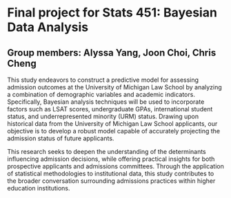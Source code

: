 # Final project for Stats 451: Bayesian Data Analysis
## Group members: Alyssa Yang, Joon Choi, Chris Cheng

This study endeavors to construct a predictive model for assessing admission outcomes at the University of Michigan Law School by analyzing a combination of demographic variables and academic indicators. Specifically, Bayesian analysis techniques will be used to incorporate factors such as LSAT scores, undergraduate GPAs, international student status, and underrepresented minority (URM) status. Drawing upon historical data from the University of Michigan Law School applicants, our objective is to develop a robust model capable of accurately projecting the admission status of future applicants.

This research seeks to deepen the understanding of the determinants influencing admission decisions, while offering practical insights for both prospective applicants and admissions committees. Through the application of statistical methodologies to institutional data, this study contributes to the broader conversation surrounding admissions practices within higher education institutions.
